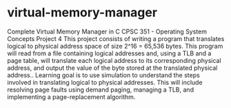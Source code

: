# virtual-memory-manager
Complete Virtual Memory Manager in C
CPSC 351 - Operating System Concepts Project 4
This project consists of writing a program that translates logical to physical address space of size 2^16 
= 65,536 bytes. This program will read from a file containing logical addresses and, using a TLB and 
a page table, will translate each logical address to its corresponding physical address, and output the 
value of the byte stored at the translated physical address.. Learning goal is to use simulation to 
understand the steps involved in translating logical to physical addresses. This will include resolving 
page faults using demand paging, managing a TLB, and implementing a page-replacement algorithm.
